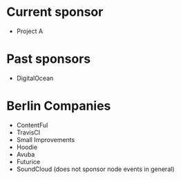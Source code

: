 # Current sponsor
- Project A

# Past sponsors
- DigitalOcean

# Berlin Companies
- ContentFul
- TravisCI
- Small Improvements
- Hoodie
- Avuba
- Futurice
- SoundCloud (does not sponsor node events in general)
